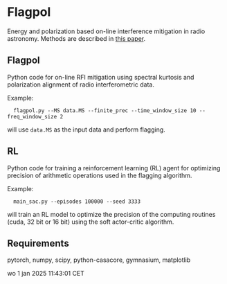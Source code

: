 # Flagpol
Energy and polarization based on-line interference mitigation in radio astronomy. Methods are described in [this paper](https://arxiv.org/abs/2412.14775).

## Flagpol
Python code for on-line RFI mitigation using spectral kurtosis and polarization alignment of radio interferometric data.

Example:

```
  flagpol.py --MS data.MS --finite_prec --time_window_size 10 --freq_window_size 2
```

will use ```data.MS``` as the input data and perform flagging.

## RL
Python code for training a reinforcement learning (RL) agent for optimizing precision of arithmetic operations used in the flagging algorithm.

Example:

```
  main_sac.py --episodes 100000 --seed 3333
```
will train an RL model to optimize the precision of the computing routines (cuda, 32 bit or 16 bit) using the soft actor-critic algorithm.


## Requirements
pytorch, numpy, scipy, python-casacore, gymnasium, matplotlib


wo  1 jan 2025 11:43:01 CET
